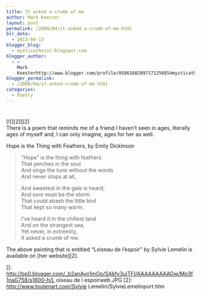 ```yaml
---
title: It asked a crumb of me
author: Mark Koester
layout: post
permalink: /2008/04/it-asked-a-crumb-of-me.html
blr_date:
  - 2013-04-13
blogger_blog:
  - mysticatheist.blogspot.com
blogger_author:
  - >
    Mark
    Koesterhttp://www.blogger.com/profile/05861682097171256854mysticatheist@gmail.com
blogger_permalink:
  - /2008/04/it-asked-crumb-of-me.html
categories:
  - Poetry
---
```

# 

[![][2]][2]  
There is a poem that reminds me of a friend I haven’t seen in ages, literally ages of myself and, I can only imagine, ages for her as well. 
 

Hope is the Thing with Feathers, by Emily Dickinson

> “Hope” is the thing with feathers  
> That perches in the soul  
> And sings the tune without the words  
> And never stops at all,
> 
> And sweetest in the gale is heard;  
> And sore must be the storm  
> That could abash the little bird  
> That kept so many warm.
> 
> I’ve heard it in the chillest land  
> And on the strangest sea,  
> Yet never, in extremity,  
> It asked a crumb of me.



  


The above painting that is entitled “Loiseau de l’espoir” by Sylvie Lemelin is available on [her website][2].

 []: http://bp0.blogger.com/_b2anAyo1mOo/SAkfv3uiTFI/AAAAAAAAAGw/Mn3f1naG758/s1600-h/L oiseau de l espoirweb.JPG
 [2]: http://www.toutenart.com/Sylvie Lemelin/SylvieLemelinport.htm